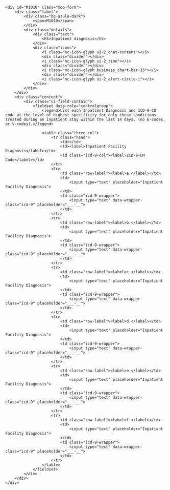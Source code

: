 	<div id="M1010" class="moo-form">
		<div class="label">
			<div class="bg-azule-dark">
				<span>M1010</span>
			</div>
			<div class="details">
				<div class="text">
					<h5>Inpatient diagnosis</h5>
				</div>
				<div class="icons">
					<i class="nc-icon-glyph ui-2_chat-content"></i>
					<div class="divider"></div>
					<i class="nc-icon-glyph ui-2_time"></i>
					<div class="divider"></div>
					<i class="nc-icon-glyph business_chart-bar-33"></i>
					<div class="divider"></div>
					<i class="nc-icon-glyph ui-2_alert-circle-i"></i>
				</div>
			</div>
		</div>
		<div class="content">
			<div class="ui-field-contain">
				<fieldset data-role="controlgroup">
					<legend>List each Inpatient Diagnosis and ICD-9-CD code at the level of highest specificity for only those conditions treated during an inpatient stay within the last 14 days. (no E-codes, or V-codes).</legend>

					<table class="three-col">
						<tr class="head">
							<td></td>
							<td><label>Inpatient Facility Diagnosis</label></td>
							<td class="icd-9-col"><label>ICD-9-CM Code</label></td>
						</tr>
						<tr>
							<td class="row-label"><label>a.</label></td>
							<td>
								<input type="text" placeholder="Inpatient Facility Diagnosis">
							</td>
							<td class="icd-9-wrapper">
								<input type="text" data-wrapper-class="icd-9" placeholder="___-__">
							</td>
						</tr>
						<tr>
							<td class="row-label"><label>b.</label></td>
							<td>
								<input type="text" placeholder="Inpatient Facility Diagnosis">
							</td>
							<td class="icd-9-wrapper">
								<input type="text" data-wrapper-class="icd-9" placeholder="___-__">
							</td>
						</tr>
						<tr>
							<td class="row-label"><label>c.</label></td>
							<td>
								<input type="text" placeholder="Inpatient Facility Diagnosis">
							</td>
							<td class="icd-9-wrapper">
								<input type="text" data-wrapper-class="icd-9" placeholder="___-__">
							</td>
						</tr>
						<tr>
							<td class="row-label"><label>d.</label></td>
							<td>
								<input type="text" placeholder="Inpatient Facility Diagnosis">
							</td>
							<td class="icd-9-wrapper">
								<input type="text" data-wrapper-class="icd-9" placeholder="___-__">
							</td>
						</tr>
						<tr>
							<td class="row-label"><label>e.</label></td>
							<td>
								<input type="text" placeholder="Inpatient Facility Diagnosis">
							</td>
							<td class="icd-9-wrapper">
								<input type="text" data-wrapper-class="icd-9" placeholder="___-__">
							</td>
						</tr>
						<tr>
							<td class="row-label"><label>f.</label></td>
							<td>
								<input type="text" placeholder="Inpatient Facility Diagnosis">
							</td>
							<td class="icd-9-wrapper">
								<input type="text" data-wrapper-class="icd-9" placeholder="___-__">
							</td>
						</tr>
					</table>
				</fieldset>
			</div>
		</div>
	</div>
